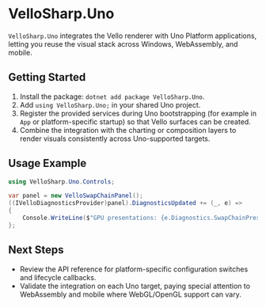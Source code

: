 # VelloSharp.Uno

`VelloSharp.Uno` integrates the Vello renderer with Uno Platform applications, letting you reuse the visual stack across Windows, WebAssembly, and mobile.

## Getting Started

1. Install the package: `dotnet add package VelloSharp.Uno`.
2. Add `using VelloSharp.Uno;` in your shared Uno project.
3. Register the provided services during Uno bootstrapping (for example in `App` or platform-specific startup) so that Vello surfaces can be created.
4. Combine the integration with the charting or composition layers to render visuals consistently across Uno-supported targets.

## Usage Example

```csharp
using VelloSharp.Uno.Controls;

var panel = new VelloSwapChainPanel();
((IVelloDiagnosticsProvider)panel).DiagnosticsUpdated += (_, e) =>
{
    Console.WriteLine($"GPU presentations: {e.Diagnostics.SwapChainPresentations}");
};
```

## Next Steps

- Review the API reference for platform-specific configuration switches and lifecycle callbacks.
- Validate the integration on each Uno target, paying special attention to WebAssembly and mobile where WebGL/OpenGL support can vary.

